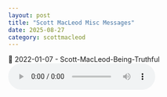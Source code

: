 ```yaml
---
layout: post
title: "Scott MacLeod Misc Messages"
date: 2025-08-27
category: scottmacleod
---
```


<p>
🎵 2022-01-07 - Scott-MacLeod-Being-Truthful <br>
<audio controls>
  <source src="https://archive.org/download/scott-macleod-ministry-messages_202508/2025-01-01%20-%20Scott%20MacLeod%20-%20Misc%20Messages/2022-01-07%20-%20Scott-MacLeod-Being-Truthful.mp3" type="audio/mpeg">
  Your browser does not support the audio element.
</audio>
</p>
